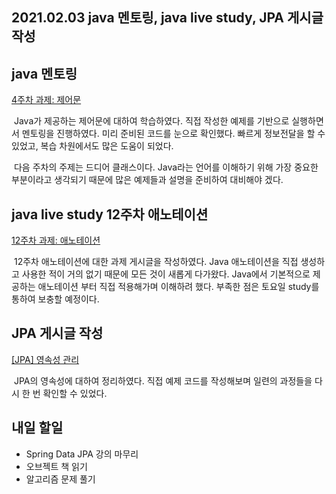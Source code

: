 ## 2021.02.03 java 멘토링, java live study, JPA 게시글 작성

## java 멘토링

[4주차 과제: 제어문](https://hyeonic.tistory.com/11)

&nbsp;Java가 제공하는 제어문에 대하여 학습하였다. 직접 작성한 예제를 기반으로 실행하면서 멘토링을 진행하였다. 미리 준비된 코드를 눈으로 확인했다. 빠르게 정보전달을 할 수 있었고, 복습 차원에서도 많은 도움이 되었다.

&nbsp;다음 주차의 주제는 드디어 클래스이다. Java라는 언어를 이해하기 위해 가장 중요한 부분이라고 생각되기 때문에 많은 예제들과 설명을 준비하여 대비해야 겠다.

## java live study 12주차 애노테이션

[12주차 과제: 애노테이션](https://hyeonic.tistory.com/88)

&nbsp;12주차 애노테이션에 대한 과제 게시글을 작성하였다. Java 애노테이션을 직접 생성하고 사용한 적이 거의 없기 때문에 모든 것이 새롭게 다가왔다. Java에서 기본적으로 제공하는 애노테이션 부터 직접 적용해가며 이해하려 했다. 부족한 점은 토요일 study를 통하여 보충할 예정이다.

## JPA 게시글 작성

[[JPA] 영속성 관리](https://hyeonic.tistory.com/89)

&nbsp;JPA의 영속성에 대하여 정리하였다. 직접 예제 코드를 작성해보며 일련의 과정들을 다시 한 번 확인할 수 있었다.

## 내일 할일
 - Spring Data JPA 강의 마무리
 - 오브젝트 책 읽기
 - 알고리즘 문제 풀기